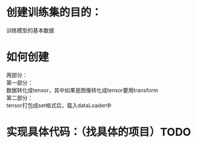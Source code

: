 # 创建训练集的目的：
训练模型的基本数据

# 如何创建
两部分：    
第一部分：    
        数据转化成tensor，其中如果是图像转化成tensor要用transform      
第二部分：    
        tensor打包成set格式后，载入dataLoader中    
# 实现具体代码：（找具体的项目）TODO
